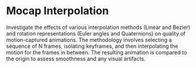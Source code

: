 # Mocap Interpolation
Investigate the effects of various interpolation methods (Linear and Bezier) and rotation representations (Euler angles and Quaternions) on quality of motion-captured animations. The methodology involves selecting a sequence of N frames, isolating keyframes, and then interpolating the motion for the frames in between. The resulting animation is compared to the origin to assess smoothness and any visual artifacts.
